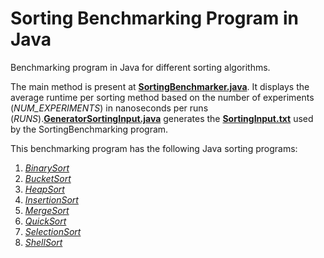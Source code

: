 # Sorting Benchmarking Program in Java
Benchmarking program in Java for different sorting algorithms.

The main method is present at **[SortingBenchmarker.java](https://github.com/rjargumido/SortingBenchmark/blob/master/src/SortingBenchmarker.java)**. It displays the average runtime per sorting method based on the number of experiments (*NUM_EXPERIMENTS*) in nanoseconds per runs (*RUNS*).**[GeneratorSortingInput.java](https://github.com/rjargumido/SortingBenchmark/blob/master/src/GeneratorSortingInput.java)** generates the **[SortingInput.txt](https://github.com/rjargumido/SortingBenchmark/blob/master/SortingInput.txt)** used by the SortingBenchmarking program.

This benchmarking program has the following Java sorting programs:

1. *[BinarySort](https://github.com/rjargumido/SortingBenchmark/blob/master/src/BinarySort.java)*
2. *[BucketSort](https://github.com/rjargumido/SortingBenchmark/blob/master/src/BucketSort.java)*
3. *[HeapSort](https://github.com/rjargumido/SortingBenchmark/blob/master/src/HeapSort.java)*
4. *[InsertionSort](https://github.com/rjargumido/SortingBenchmark/blob/master/src/InsertionSort.java)*
5. *[MergeSort](https://github.com/rjargumido/SortingBenchmark/blob/master/src/MergeSort.java)*
6. *[QuickSort](https://github.com/rjargumido/SortingBenchmark/blob/master/src/QuickSort.java)*
7. *[SelectionSort](https://github.com/rjargumido/SortingBenchmark/blob/master/src/SelectionSort.java)*
8. *[ShellSort](https://github.com/rjargumido/SortingBenchmark/blob/master/src/ShellSort.java)*

